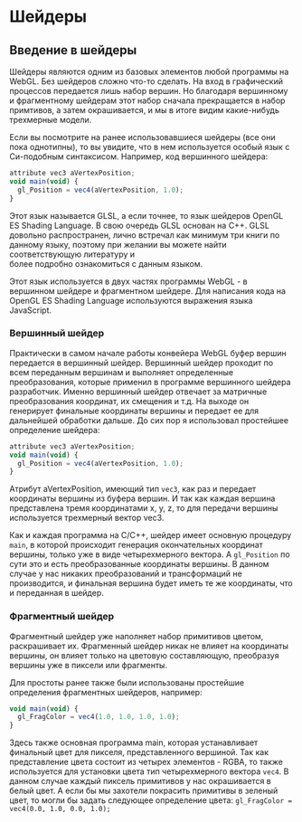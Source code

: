 # Шейдеры

## Введение в шейдеры

Шейдеры являются одним из базовых элементов любой программы на WebGL. Без шейдеров сложно что-то сделать. На вход в графический процессов передается 
лишь набор вершин. Но благодаря вершинному и фрагментному шейдерам этот набор сначала прекращается в набор примтивов, а затем окрашивается, и мы 
в итоге видим какие-нибудь трехмерные модели.

Если вы посмотрите на ранее использовавшиеся шейдеры (все они пока однотипны), то вы увидите, что в нем используется особый язык 
с Си-подобным синтаксисом. Например, код вершинного шейдера:

```js
attribute vec3 aVertexPosition;
void main(void) {
  gl_Position = vec4(aVertexPosition, 1.0);
}
```

Этот язык называется GLSL, а если точнее, то язык шейдеров OpenGL ES Shading Language. В свою очередь GLSL основан на C++. 
GLSL довольно распространен, лично встречал как минимум три книги по данному языку, поэтому при желании вы можете найти соответствующую литературу и  
более подробно ознакомиться с данным языком.

Этот язык используется в двух частях программы WebGL - в вершинном шейдере и фрагментном шейдере. Для написания кода на OpenGL ES Shading 
Language используются выражения языка JavaScript.

### Вершинный шейдер

Практически в самом начале работы конвейера WebGL буфер вершин передается в вершинный шейдер. Вершинный шейдер проходит по всем переданным вершинам 
и выполняет определенные преобразования, которые применил в программе вершинного шейдера разработчик. Именно вершинный шейдер отвечает 
за матричные преобразования координат, их смещения и т.д. На выходе он генерирует финальные координаты вершины и передает ее для дальнейшей 
обработки дальше. До сих пор я использовал простейшее определение шейдера:

```js
attribute vec3 aVertexPosition;
void main(void) {
  gl_Position = vec4(aVertexPosition, 1.0);
}
```

Атрибут aVertexPosition, имеющий тип `vec3`, как раз и передает координаты вершины из буфера вершин. И так как каждая вершина представлена 
тремя координатами x, y, z, то для передачи вершины используется трехмерный вектор vec3.

Как и каждая программа на С/С++, шейдер имеет основную процедуру `main`, в которой происходит генерация окончательных координат вершины, 
только уже в виде четырехмерного вектора. А `gl_Position` по сути это и есть преобразованные координаты вершины. 
В данном случае у нас никаких преобразований и трансформаций не производится, и финальная вершина будет иметь те же координаты, что и переданная в шейдер.

### Фрагментный шейдер

Фрагментный шейдер уже наполняет набор примитивов цветом, раскрашивает их. Фрагменный шейдер никак не влияет на координаты вершины, он влияет только 
на цветовую составляющую, преобразуя вершины уже в пиксели или фрагменты.

Для простоты ранее также были использованы простейшие определения фрагментных шейдеров, например:

```js
void main(void) {
  gl_FragColor = vec4(1.0, 1.0, 1.0, 1.0);
}
```

Здесь также основная программа main, которая устанавливает финальный цвет для пикселя, представленного вершиной. Так как 
представление цвета состоит из четырех элементов - RGBA, то также используется для установки цвета тип четырехмерного вектора 
`vec4`. В данном случае каждый пиксель примитивов у нас окрашивается в белый цвет. А если бы мы захотели покрасить примитивы в 
зеленый цвет, то могли бы задать следующее определение цвета: `gl_FragColor = vec4(0.0, 1.0, 0.0, 1.0);`

